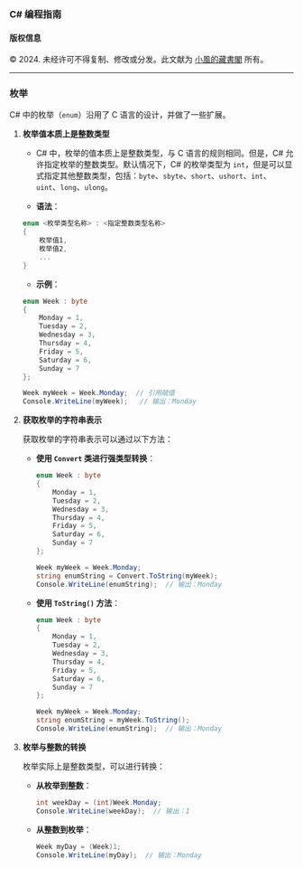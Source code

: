 ### C# 编程指南

#### 版权信息

© 2024. 未经许可不得复制、修改或分发。此文献为 [小風的藏書閣](https://t.me/xfp2333) 所有。

---

### 枚举

C# 中的枚举（`enum`）沿用了 C 语言的设计，并做了一些扩展。

1. **枚举值本质上是整数类型**
   - C# 中，枚举的值本质上是整数类型，与 C 语言的规则相同。但是，C# 允许指定枚举的整数类型。默认情况下，C# 的枚举类型为 `int`，但是可以显式指定其他整数类型，包括：`byte`、`sbyte`、`short`、`ushort`、`int`、`uint`、`long`、`ulong`。

   - **语法**：
   ```c#
   enum <枚举类型名称> : <指定整数类型名称>
   {
       枚举值1,
       枚举值2,
       ...
   }
   ```
   
   - **示例**：
   ```c#
   enum Week : byte
   {
       Monday = 1,
       Tuesday = 2,
       Wednesday = 3,
       Thursday = 4,
       Friday = 5,
       Saturday = 6,
       Sunday = 7
   };

   Week myWeek = Week.Monday;  // 引用赋值
   Console.WriteLine(myWeek);   // 输出：Monday
   ```

2. **获取枚举的字符串表示**
   
   获取枚举的字符串表示可以通过以下方法：

   - **使用 `Convert` 类进行强类型转换**：
     ```c#
     enum Week : byte
     {
         Monday = 1,
         Tuesday = 2,
         Wednesday = 3,
         Thursday = 4,
         Friday = 5,
         Saturday = 6,
         Sunday = 7
     };

     Week myWeek = Week.Monday;
     string enumString = Convert.ToString(myWeek);
     Console.WriteLine(enumString);  // 输出：Monday
     ```

   - **使用 `ToString()` 方法**：
     ```c#
     enum Week : byte
     {
         Monday = 1,
         Tuesday = 2,
         Wednesday = 3,
         Thursday = 4,
         Friday = 5,
         Saturday = 6,
         Sunday = 7
     };

     Week myWeek = Week.Monday;
     string enumString = myWeek.ToString();
     Console.WriteLine(enumString);  // 输出：Monday
     ```

3. **枚举与整数的转换**
   
   枚举实际上是整数类型，可以进行转换：
   - **从枚举到整数**：
     ```c#
     int weekDay = (int)Week.Monday;
     Console.WriteLine(weekDay);  // 输出：1
     ```

   - **从整数到枚举**：
     ```c#
     Week myDay = (Week)1;  
     Console.WriteLine(myDay);  // 输出：Monday
     ```
